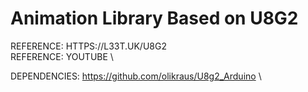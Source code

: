 # Animation Library Based on U8G2

REFERENCE: HTTPS://L33T.UK/U8G2 \
REFERENCE: YOUTUBE \

DEPENDENCIES: https://github.com/olikraus/U8g2_Arduino \





